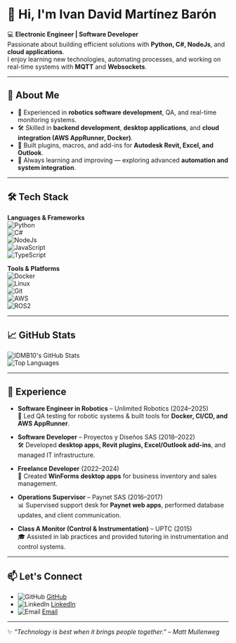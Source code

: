 # 👋 Hi, I'm Ivan David Martínez Barón  

💻 **Electronic Engineer | Software Developer**  
Passionate about building efficient solutions with **Python, C#, NodeJs**, and **cloud applications**.  
I enjoy learning new technologies, automating processes, and working on real-time systems with **MQTT** and **Websockets**.  

---

## 🚀 About Me
- 🎯 Experienced in **robotics software development**, QA, and real-time monitoring systems.  
- 🛠️ Skilled in **backend development**, **desktop applications**, and **cloud integration (AWS AppRunner, Docker)**.  
- 🔌 Built plugins, macros, and add-ins for **Autodesk Revit, Excel, and Outlook**.  
- 🌱 Always learning and improving — exploring advanced **automation and system integration**.  

---

## 🛠️ Tech Stack
**Languages & Frameworks**  
![Python](https://img.shields.io/badge/-Python-3776AB?logo=python&logoColor=white)  
![C#](https://img.shields.io/badge/-C%23-239120?logo=c-sharp&logoColor=white)  
![NodeJs](https://img.shields.io/badge/-NodeJs-339933?logo=node.js&logoColor=white)  
![JavaScript](https://img.shields.io/badge/-JavaScript-F7DF1E?logo=javascript&logoColor=black)  
![TypeScript](https://img.shields.io/badge/-TypeScript-3178C6?logo=typescript&logoColor=white)  

**Tools & Platforms**  
![Docker](https://img.shields.io/badge/-Docker-2496ED?logo=docker&logoColor=white)  
![Linux](https://img.shields.io/badge/-Linux-FCC624?logo=linux&logoColor=black)  
![Git](https://img.shields.io/badge/-Git-F05032?logo=git&logoColor=white)  
![AWS](https://img.shields.io/badge/-AWS-232F3E?logo=amazonaws&logoColor=white)  
![ROS2](https://img.shields.io/badge/-ROS2-22314E?logo=ros&logoColor=white)  

---

## 📈 GitHub Stats
![IDMB10's GitHub Stats](https://github-readme-stats.vercel.app/api?username=IDMB10&show_icons=true&theme=radical)  
![Top Languages](https://github-readme-stats.vercel.app/api/top-langs/?username=IDMB10&layout=compact&theme=radical)  

---

## 💼 Experience

- **Software Engineer in Robotics** – Unlimited Robotics (2024–2025)  
  🦾 Led QA testing for robotic systems & built tools for **Docker, CI/CD, and AWS AppRunner**.  

- **Software Developer** – Proyectos y Diseños SAS (2018–2022)  
  🛠️ Developed **desktop apps, Revit plugins, Excel/Outlook add-ins**, and managed IT infrastructure.  

- **Freelance Developer** (2022–2024)  
  🛒 Created **WinForms desktop apps** for business inventory and sales management.  

- **Operations Supervisor** – Paynet SAS (2016–2017)  
  📊 Supervised support desk for **Paynet web apps**, performed database updates, and client communication.  

- **Class A Monitor (Control & Instrumentation)** – UPTC (2015)  
  🎓 Assisted in lab practices and provided tutoring in instrumentation and control systems.

---

## 📫 Let's Connect

- ![GitHub](https://img.shields.io/badge/-GitHub-181717?logo=github&logoColor=white) [GitHub](https://github.com/IDMB10)
- ![LinkedIn](https://img.shields.io/badge/-LinkedIn-0A66C2?logo=linkedin&logoColor=white) [LinkedIn](https://www.linkedin.com/in/ivan-david-martinez-baron-84a569157/)
- ![Email](https://img.shields.io/badge/-Email-D14836?logo=gmail&logoColor=white) [Email](mailto:ivandavid.martinez10@gmail.com)

---

✨ *“Technology is best when it brings people together.” – Matt Mullenweg*
